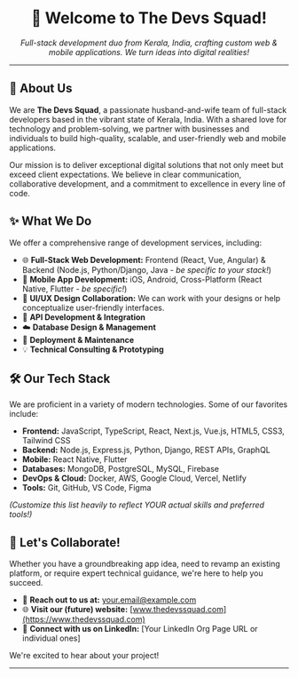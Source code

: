 <!-- You can use HTML comments like this for notes -->

<!-- Optional: A banner image or your logo again, larger -->
<!-- <p align="center">
  <img src="URL_TO_YOUR_LOGO_OR_BANNER" alt="The Devs Squad Banner" width="500"/>
</p> -->

<h1 align="center">👋 Welcome to The Devs Squad!</h1>

<p align="center">
  <em>Full-stack development duo from Kerala, India, crafting custom web & mobile applications. We turn ideas into digital realities!</em>
</p>

---

## 🚀 About Us

We are **The Devs Squad**, a passionate husband-and-wife team of full-stack developers based in the vibrant state of Kerala, India. With a shared love for technology and problem-solving, we partner with businesses and individuals to build high-quality, scalable, and user-friendly web and mobile applications.

Our mission is to deliver exceptional digital solutions that not only meet but exceed client expectations. We believe in clear communication, collaborative development, and a commitment to excellence in every line of code.

## ✨ What We Do

We offer a comprehensive range of development services, including:

*   🌐 **Full-Stack Web Development:** Frontend (React, Vue, Angular) & Backend (Node.js, Python/Django, Java - *be specific to your stack!*)
*   📱 **Mobile App Development:** iOS, Android, Cross-Platform (React Native, Flutter - *be specific!*)
*   🎨 **UI/UX Design Collaboration:** We can work with your designs or help conceptualize user-friendly interfaces.
*   🔧 **API Development & Integration**
*   ☁️ **Database Design & Management**
*   🚀 **Deployment & Maintenance**
*   💡 **Technical Consulting & Prototyping**

## 🛠️ Our Tech Stack

We are proficient in a variety of modern technologies. Some of our favorites include:

<!-- Use icons for technologies if you like! You can find them on sites like shields.io or simpleicons.org -->
<!-- Example: <img src="https://img.shields.io/badge/React-20232A?style=for-the-badge&logo=react&logoColor=61DAFB" alt="React"/> -->

*   **Frontend:** JavaScript, TypeScript, React, Next.js, Vue.js, HTML5, CSS3, Tailwind CSS
*   **Backend:** Node.js, Express.js, Python, Django, REST APIs, GraphQL
*   **Mobile:** React Native, Flutter
*   **Databases:** MongoDB, PostgreSQL, MySQL, Firebase
*   **DevOps & Cloud:** Docker, AWS, Google Cloud, Vercel, Netlify
*   **Tools:** Git, GitHub, VS Code, Figma

*(Customize this list heavily to reflect YOUR actual skills and preferred tools!)*

## 🤝 Let's Collaborate!

Whether you have a groundbreaking app idea, need to revamp an existing platform, or require expert technical guidance, we're here to help you succeed.

*   📧 **Reach out to us at:** [your.email@example.com](mailto:your.email@example.com)
*   🌐 **Visit our (future) website:** [www.thedevssquad.com](https://www.thedevssquad.com)
*   🔗 **Connect with us on LinkedIn:** [Your LinkedIn Org Page URL or individual ones]

We're excited to hear about your project!

---

<!-- Optional: Fun stats or badges if you have them later -->
<!-- <p align="center">
  <img src="https://github-readme-stats.vercel.app/api?username=the-devs-squad&show_icons=true&theme=radical" alt="The Devs Squad GitHub Stats" />
</p> -->
